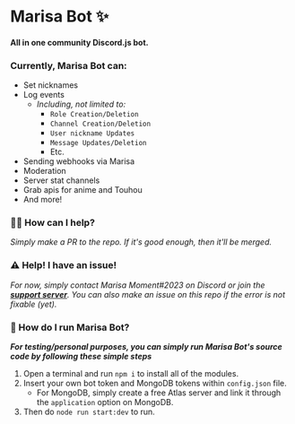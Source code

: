# Marisa Bot ✨
#### All in one community Discord.js bot.

### Currently, Marisa Bot can:
- Set nicknames
- Log events
  - *Including, not limited to:*
    - `Role Creation/Deletion`
    - `Channel Creation/Deletion`
    - `User nickname Updates`
    - `Message Updates/Deletion`
    - Etc.
- Sending webhooks via Marisa
- Moderation
- Server stat channels
- Grab apis for anime and Touhou
- And more!

### 🙋‍♂️ How can I help?
*Simply make a PR to the repo. If it's good enough, then it'll be merged.*
### ⚠️ Help! I have an issue!
*For now, simply contact Marisa Moment#2023 on Discord or join the **[support server](https://discord.gg/BxMFPsVerb)**. You can also make an issue on this repo if the error is not fixable (yet).*
### 📝 How do I run Marisa Bot?
***For testing/personal purposes, you can simply run Marisa Bot's source code by following these simple steps***
1. Open a terminal and run `npm i` to install all of the modules.
2. Insert your own bot token and MongoDB tokens within `config.json` file.
    - For MongoDB, simply create a free Atlas server and link it through the `application` option on MongoDB.
3. Then do `node run start:dev` to run.
